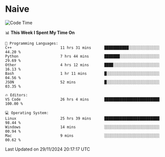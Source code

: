 # Naive
<!-- ## 日拱一卒，功不唐捐 -->
<!-- [![GitHub Streak](https://streak-stats.demolab.com/?user=XiaoXKKK)](https://git.io/streak-stats) -->
<!--START_SECTION:waka-->
![Code Time](http://img.shields.io/badge/Code%20Time-83%20hrs%2043%20mins-blue)

📊 **This Week I Spent My Time On** 

```text
💬 Programming Languages: 
C++                      11 hrs 31 mins      ███████████░░░░░░░░░░░░░░   44.20 % 
Python                   7 hrs 44 mins       ███████░░░░░░░░░░░░░░░░░░   29.69 % 
Other                    4 hrs 12 mins       ████░░░░░░░░░░░░░░░░░░░░░   16.13 % 
Bash                     1 hr 11 mins        █░░░░░░░░░░░░░░░░░░░░░░░░   04.56 % 
JSON                     52 mins             █░░░░░░░░░░░░░░░░░░░░░░░░   03.35 % 

🔥 Editors: 
VS Code                  26 hrs 4 mins       █████████████████████████   100.00 % 

💻 Operating System: 
Linux                    25 hrs 39 mins      █████████████████████████   98.44 % 
Windows                  14 mins             ░░░░░░░░░░░░░░░░░░░░░░░░░   00.94 % 
Mac                      9 mins              ░░░░░░░░░░░░░░░░░░░░░░░░░   00.62 % 
```


 Last Updated on 29/11/2024 20:17:17 UTC
<!--END_SECTION:waka-->
